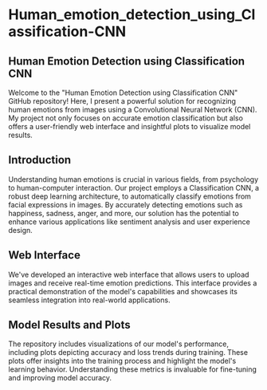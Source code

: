 # Human_emotion_detection_using_Classification-CNN
## Human Emotion Detection using Classification CNN
Welcome to the "Human Emotion Detection using Classification CNN" GitHub repository!
Here, I present a powerful solution for recognizing human emotions from images using a Convolutional Neural Network (CNN). 
My project not only focuses on accurate emotion classification but also offers a user-friendly web interface and insightful plots to visualize model results.

## Introduction
Understanding human emotions is crucial in various fields, from psychology to human-computer interaction. 
Our project employs a Classification CNN, a robust deep learning architecture, to automatically classify emotions from facial expressions in images.
By accurately detecting emotions such as happiness, sadness, anger, and more, our solution has the potential to 
enhance various applications like sentiment analysis and user experience design.

## Web Interface
We've developed an interactive web interface that allows users to upload images and receive real-time emotion predictions. 
This interface provides a practical demonstration of the model's capabilities and showcases its seamless integration into real-world applications. 

## Model Results and Plots
The repository includes visualizations of our model's performance, including plots depicting accuracy and loss trends during training. 
These plots offer insights into the training process and highlight the model's learning behavior. 
Understanding these metrics is invaluable for fine-tuning and improving model accuracy.
